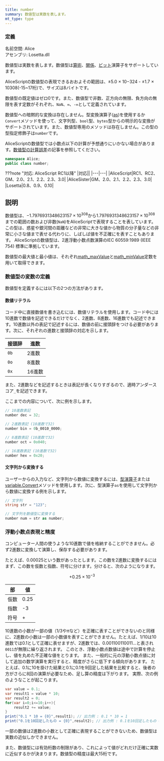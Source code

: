 ```yaml
---
title: number
summary: 数値型は実数を表します。
mt_type: type
---
```


### 定義
名前空間: Alice<br/>
アセンブリ: Losetta.dll

数値型は実数を表します。数値型は[算術](../../general/operators/arithmetic-operators.md)、[関係](../../general/operators/relational-operators.md)、[ビット](../../general/operators/bitwise-operators.md)演算子をサポートしています。

AliceScriptの数値型の表現できるおおよその範囲は、±5.0 × 10−324 - ±1.7 × 10308(-15~17桁)で、サイズは8バイトです。

数値型の既定値はゼロ0です。また、数値型で非数、正方向の無限、負方向の無限を表す定数がそれぞれ、`NaN`、`∞`、`-∞`として定義されています。

数値型への暗黙的な変換は存在しません。型変換演算子([as](../../general/expression.md))を使用するか`Convert`メソッドを使って、文字列型、`bool`型、`bytes`型からの明示的な変換がサポートされています。また、数値型専用のメソッドは存在しません。この型の型指定修飾子は`number`です。

AliceScriptの数値型では小数点以下の計算が予想通りにいかない場合があります。[数値型の計算誤差](../../tutorial/calculation-error.md)の記事を参照してください。

```cs title="AliceScript"
namespace Alice;
public class number;
```

???note "対応: AliceScript RC1以降"
    |対応||
    |---|---|
    |AliceScript|RC1、RC2、GM、2.0、2.1、2.2、2.3、3.0|
    |AliceSister|GM、2.0、2.1、2.2、2.3、3.0|
    |Losetta|0.8、0.9、0.10|

## 説明
数値型は、${ -1.7976931348623157 \times 10^{308} }$から${1.7976931348623157 \times 10^{308} }$までの範囲の数および非数(`NaN`)をAliceScriptで表現することを表しています。この型は、惑星や銀河間の距離などの非常に大きな値から物質の分子量などの非常に小さな値まで表せる代わりに、しばしば値を不正確にを表すこともあります。
AliceScriptの数値型は、2進浮動小数点数演算のIEC 60559:1989 (IEEE 754) 標準に準拠しています。

数値型の最大値と最小値は、それぞれ[math_maxValue](../alice/math/math_maxvalue.md)と[math_minValue](../alice/math/math_minvalue.md)定数を用いて取得できます。

### 数値型の変数の定義
数値型を定義するには以下の2つの方法があります。

#### 数値リテラル
コード中に直接数値を書き込むには、数値リテラルを使用します。コード中には10進数で数値を記述できるだけでなく、2進数、8進数、16進数でも記述できます。10進数以外の表記で記述するには、数値の前に接頭辞をつける必要があります。次に、それぞれの進数と接頭辞の対応を示します。

|接頭辞|進数|
|---|---|
|`0b`|2進数|
|`0o`|8進数|
|`0x`|16進数|

また、2進数などを記述するときは表記が長くなりすぎるので、適時アンダースコア`_`を記述できます。

ここまでの内容について、次に例を示します。

```cs title="AliceScript"
// 10進数表記
number dec = 32;

// 2進数表記 (10進数で32)
number bin = 0b_0010_0000;

// 8進数表記 (10進数で32)
number oct = 0o040;

// 16進数表記 (10進数で32)
number hex = 0x20;
```

#### 文字列から変換する
ユーザーからの入力など、文字列から数値に変換するには、[型演算子](../../general/operators/type-operators.md)または[variable.Convert](../variable/convert.md)メソッドを使用します。次に、型演算子`as`を使用して文字列から数値に変換する例を示します。

```cs title="AliceScript"
// 文字列
string str = "123";

// 文字列を数値型に変換する
number num = str as number;
```

### 浮動小数点表現と精度
コンピューター人間の使うような10進数で値を格納することができません。必ず2進数に変換して演算し、保存する必要があります。

たとえば、$0.00025$という数があったとします。この数を2進数に変換するにはまず、この数を仮数と指数、符号に分けます。分けると、次のようになります。

$$
+0.25\times10^{-3}
$$

|部|値|
|---|---|
|仮数|0.25|
|指数|-3|
|符号|+|

10進数の小数が一部の値（$1/3$や$\pi$など）を正確に表すことができないのと同様に、2進数の小数は一部の小数値を表すことができません。たとえば、$1/10$は10進数では$0.1$として正確に表せますが、2進数では、$0.001100110011...$と表され`0011`が無限に繰り返されます。
このとき、浮動小数点数値は途中で計算を停止し、値を丸めた不正確な値をとります。
また、一般的に元の浮動小数点値に対して追加の数学演算を実行すると、精度がさらに低下する傾向があります。
たとえば、$0.1$に10を掛けた結果と$0.1$に$0.1$を9回足した結果を比較すると、後者の方がさらに8回の演算が必要なため、足し算の精度は下がります。
実際、次の例のようなことが起こります。

```cs title="AliceScript"
var value = 0.1;
var result1 = value * 10;
var result2 = 0;
for(var i=0;i<=10;i++){
    result2 += value;
}
print("0.1 * 10 = {0}",result1); // 出力例 : 0.1 * 10 = 1
print("0.1を10回足したもの = {0}",result2); // 出力例 : 0.1を10回足したもの = 1.09999999
```

一部の数値は2進数の小数として正確に表現することができないため、数値型は実数の近似しかできません。

また、数値型には有効桁数の制限があり、これによって値がどれだけ正確に実数に近似するかが決まります。数値型の精度は最大15桁です。
